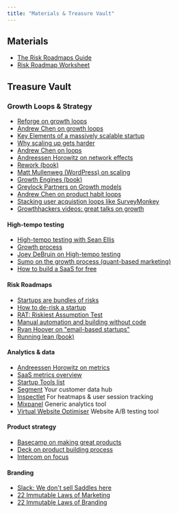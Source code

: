 ```yaml
---
title: "Materials & Treasure Vault"
---
```


## Materials
-  <a target="_blank" href="https://s3.eu-west-2.amazonaws.com/growthcasts-course-materials/Risk+Roadmaps+Guide.pdf">The Risk Roadmaps Guide</a>
-  <a target="_blank" href="https://s3.eu-west-2.amazonaws.com/growthcasts-course-materials/Growthcasts+BONUS+Materials+-+Risk+Roadmap+Worksheet.pdf">Risk Roadmap Worksheet</a>


## Treasure Vault

### Growth Loops & Strategy
- [Reforge on growth loops](https://www.reforge.com/blog/growth-loops)
- [Andrew Chen on growth loops]()
- [Key Elements of a massively scalable startup](http://www.startup-marketing.com/key-elements-of-a-massively-scalable-startup/)
- [Why scaling up gets harder](https://andrewchen.co/startups-are-cheaper-to-build-more-expensive-to-grow/)
- [Andrew Chen on loops](https://andrewchen.co/investor-metrics-deck/)
- [Andreessen Horowitz on network effects](https://a16z.com/2016/03/07/all-about-network-effects/)
- [Rework (book)]()
- [Matt Mullenweg (WordPress) on scaling](https://www.startups.com/education/videos/series/building-unicorn)
- [Growth Engines (book)]()
- [Greylock Partners on Growth models](https://news.greylock.com/building-a-growth-model-for-your-company-a7a82c55782e)
- [Andrew Chen on product habit loops](https://andrewchen.co/how-to-design-successful-social-products-with-3-habit-forming-feedback-loops/)
- [Stacking user acquistion loops like SurveyMonkey](https://www.kevin-indig.com/stacking-user-acquisition-loops-like-surveymonkey/)
- [Growthhackers videos: great talks on growth](https://growthhackers.com/videos)


#### High-tempo testing
- [High-tempo testing with Sean Ellis]()
- [Growth process](http://www.startup-marketing.com/deconstructing-startup-growth/)
- [Joey DeBruin on High-tempo testing](https://www.reforge.com/blog/growth-experiment-management-system)
- [Sumo on the growth process (quant-based marketing)](https://sumo.com/stories/marketing-strategy)
- [How to build a SaaS for free](https://hackernoon.com/how-to-build-a-saas-with-0-fed2341078c8)


#### Risk Roadmaps
- [Startups are bundles of risks](https://www.codingvc.com/startups-are-risk-bundles/)
- [How to de-risk a startup](https://www.codingvc.com/how-to-de-risk-a-startup)
- [RAT: Riskiest Assumption Test]()
- [Manual automation and building without code](http://hackingrevenue.com/entrepreneurship/manual-automation)
- [Ryan Hoover on "email-based startups"](http://ryanhoover.me/post/69599262875/product-hunt-began-as-an-email-list)
- [Running lean (book)](https://www.amazon.com/Running-Lean-Iterate-Works-OReilly/dp/1449305172)


#### Analytics & data
- [Andreessen Horowitz on metrics](https://a16z.com/2015/08/21/16-metrics/)
- [SaaS metrics overview](https://www.forentrepreneurs.com/saas-metrics-2/)
- [Startup Tools list](https://startupresources.io/index.html)
- [Segment](http://segment.com) Your customer data hub
- [Inspectlet](http://inspectlet.com) For heatmaps & user session tracking
- [Mixpanel](http://mixpanel.com) Generic analytics tool
- [Virtual Website Optimiser](http://vwo.com) Website A/B testing tool


#### Product strategy
- [Basecamp on making great products](https://medium.com/@rjs/vital-elements-of-the-product-design-process-3db9cdaedc8b#.trokqggz7)
- [Deck on product building process](https://www.slideshare.net/hiten1/five-habits-to-create-better-products-faster/25-TODOWrite_the_process_down_soits)
- [Intercom on focus](https://www.intercom.com/blog/product-strategy-means-saying-no/)


#### Branding
- [Slack: We don't sell Saddles here](https://medium.com/@stewart/we-dont-sell-saddles-here-4c59524d650d)
- [22 Immutable Laws of Marketing]()
- [22 Immutable Laws of Branding]()